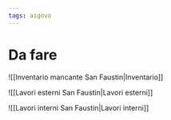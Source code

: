 ```yaml
---
tags: aigovo
---
```

# Da fare

![[Inventario mancante San Faustin|Inventario]]

![[Lavori esterni San Faustin|Lavori esterni]]

![[Lavori interni San Faustin|Lavori interni]]